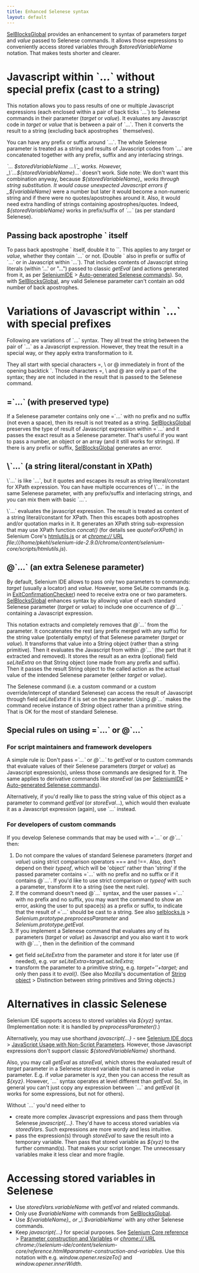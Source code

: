 ```yaml
---
title: Enhanced Selenese syntax
layout: default
---
```

[SelBlocksGlobal](SelBlocksGlobal) provides an enhancement to syntax of parameters _target_ and _value_ passed to Selenese commands. It allows those expressions to conveniently access stored variables through _$storedVariableName_ notation. That makes tests shorter and clearer.

# Javascript within \`...\` without special prefix (cast to a string) #
This notation allows you to pass results of one or multiple Javascript expressions (each enclosed within a pair of back ticks \`...\`) to Selenese commands in their parameter (_target_ or _value_). It evaluates any Javascript code in _target_ or _value_ that is between a pair of \`...\`. Then it converts the result to a string (excluding back apostrophes \` themselves).

You can have any prefix or suffix around \`...\`. The whole Selenese parameter is treated as a string and results of Javascript codes from \`...\` are concatenated together with any prefix, suffix and any interlacing strings.

_\`... $storedVariableName ...\`_ works. However, _\`...${storedVariableName}...\`_ doesn't work. Side note: We don't want this combination anyway, because _${storedVariableName}_ works through string substitution. It would cause unexpected Javascript errors if _${variableName}_ were a number but later it would become a non-numeric string and if there were no quotes/apostrophes around it. Also, it would need extra handling of strings containing apostrophes/quotes. Indeed, _${storedVariableName}_ works in prefix/suffix of _\`...\`_ (as per standard Selenese).

## Passing back apostrophe \` itself
To pass back apostrophe \` itself, double it to \`\`. This applies to any _target_ or _value_, whether they contain \`...\` or not. (Double \` also in prefix or suffix of \`...\` or in Javascript within \`...\`). That includes contents of Javascript string literals (within '...' or "...") passed to classic _getEval_ (and actions generated from it, as per [SeleniumIDE](SeleniumIDE) > [Auto-generated Selenese commands](SeleniumIDE#auto-generated-selenese-commands)). So, with [SelBlocksGlobal](SelBlocksGlobal), any valid Selenese parameter can't contain an odd number of back apostrophes.

# Variations of Javascript within \`...\` with special prefixes
Following are variations of \`...\` syntax. They all treat the string between the pair of \`...\` as a Javascript expression. However, they treat the result in a special way, or they apply extra transformation to it.

They all start with special characters =, \ or @ immediately in front of the opening backtick \`. Those characters =, \ and @ are only a part of the syntax; they are not included in the result that is passed to the Selenese command.

## =\`...\` (with preserved type)
If a Selenese parameter contains only one =\`...\` with no prefix and no suffix (not even a space), then its result is not treated as a string. [SelBlocksGlobal](SelBlocksGlobal) preserves the type of result of Javascript expression within =\`...\` and it passes the exact result as a Selenese parameter. That's useful if you want to pass a number, an object or an array (and it still works for strings). If there is any prefix or suffix, [SelBlocksGlobal](SelBlocksGlobal) generates an error.

## \\\`...\` (a string literal/constant in XPath)
\\\`...\` is like \`...\`, but it quotes and escapes its result as string literal/constant for XPath expression. You can have multiple occurrences of \\\`...\` in the same Selenese parameter, with any prefix/suffix and interlacing strings, and you can mix them with basic \`...\`.

\\\`...\` evaluates the javascript expression. The result is treated as content of a string literal/constant for XPath. Then this escapes both apostrophes and/or quotation marks in it. It generates an XPath string sub-expression that may use XPath function _concat()_ (for details see _quoteForXPath()_ in Selenium Core's [htmlutils.js](https://github.com/SeleniumHQ/selenium/blob/master/javascript/selenium-core/scripts/htmlutils.js) or at [_chrome://_ URL](AboutDocumentation#firefox-chrome-urls-for-documentation-and-gui) _file:///home/pkehl/selenium-ide-2.9.0/chrome/content/selenium-core/scripts/htmlutils.js_).

## @\`...\` (an extra Selenese parameter)
By default, Selenium IDE allows to pass only two parameters to commands: _target_ (usually a locator) and _value_. However, some SeLite commands (e.g. in [ExitConfirmationChecker](ExitConfirmationChecker)) need to receive extra one or two parameters. [SelBlocksGlobal](SelBlocksGlobal) enhances syntax by allowing value of each standard Selenese parameter (_target_ or _value_) to include one occurrence of _@\`...\`_ containing a Javascript expression.

This notation extracts and completely removes that _@\`...\`_ from the parameter. It concatenates the rest (any prefix merged with any suffix) for the string value (potentially empty) of that Selenese parameter (_target_ or _value_). It transforms that value into a String object (rather than a string primitive). Then it evaluates the Javascript from within _@\`...\`_ (the part that it extracted and removed). It stores the result as an extra (optional) field _seLiteExtra_ on that String object (one made from any prefix and suffix). Then it passes the result String object to the called action as the actual value of the intended Selenese parameter (either _target_ or _value_).

The Selenese command (i.e. a custom command or a custom override/intercept of standard Selenese) can access the result of Javascript through field _seLiteExtra_ if it is set on the parameter. Using _@\`...\`_ makes the command receive instance of _String_ object rather than a primitive string. That is OK for the most of standard Selenese.

## Special rules on using =\`...\` or @\`...\`

### For script maintainers and framework developers
A simple rule is: Don't pass _=\`...\`_ or _@\`...\`_ to _getEval_ or to custom commands that evaluate values of their Selenese parameters (_target_ or _value_) as Javascript expression(s), unless those commands are designed for it. The same applies to derivative commands like _storeEval_ (as per  [SeleniumIDE](SeleniumIDE) > [Auto-generated Selenese commands](SeleniumIDE#auto-generated-selenese-commands)).

Alternatively, if you'd really like to pass the string value of this object as a parameter to command _getEval_ (or _storeEval_...), which would then evaluate it as a Javascript expression (again), use \`...\` instead.

### For developers of custom commands
If you develop Selenese commands that may be used with _=\`...\`_ or _@\`...\`_ then:

1. Do not compare the values of standard Selenese parameters (_target_ and _value_) using strict comparison operators === and !==. Also, don't depend on their _typeof_, which will be 'object' rather than 'string' if the passed parameter contains =\`...\` with no prefix and no suffix or if it contains @\`...\`. If you'd like to use strict comparison or _typeof_ with such a parameter, transform it to a string (see the next rule).
2. If the command doesn't need @\`...\` syntax, and the user passes =\`...\` with no prefix and no suffix, you may want the command to show an error, asking the user to put space(s) as a prefix or suffix, to indicate that the result of =\`...\` should be cast to a string. See also [selblocks.js](https://code.google.com/p/selite/source/browse/src/chrome/content/extensions/selblocks.js?repo=sel-blocks-global) > _Selenium.prototype.preprocessParameter_ and _Selenium.prototype.getEval_.
3. If you implement a Selenese command that evaluates any of its parameters (_target_ or _value_) as Javascript and you also want it to work with @\`...\`, then in the definition of the command
  * get field _seLiteExtra_ from the parameter and store it for later use (if needed), e.g. <em>var seLiteExtra=target.seLiteExtra;</em>
  * transform the parameter to a primitive string, e.g. <em>target=''+target;</em> and only then pass it to _eval()_.
(See also Mozilla's documentation of [String object](https://developer.mozilla.org/en-US/docs/Web/JavaScript/Reference/Global_Objects/String) > Distinction between string primitives and String objects.)

# Alternatives in classic Selenese
Selenium IDE supports access to stored variables via _${xyz}_ syntax. (Implementation note: it is handled by _preprocessParameter()_.)

Alternatively, you may use shorthand _javascript{...}_ - see [Selenium IDE docs](http://docs.seleniumhq.org/docs/02_selenium_ide.jsp) > [JavaScript Usage with Non-Script Parameters](http://docs.seleniumhq.org/docs/02_selenium_ide.jsp#javascript-usage-with-non-script-parameters). However, those Javascript expressions don't support classic _${storedVariableName}_ shorthand.

Also, you may call _getEval_ as _storeEval_, which stores the evaluated result of _target_ parameter in a Selenese stored variable that is named in _value_ parameter. E.g. if _value_ parameter is _xyz_, then you can access the result as _${xyz}_. However, \`...\` syntax operates at level different than _getEval_. So, in general you can't just copy any expression between \`...\` and _getEval_ (it works for some expressions, but not for others).

Without \`...\` you'd need either to

  * create more complex Javascript expressions and pass them through Selenese _javascript{...}_. They'd have to access stored variables via _storedVars_. Such expressions are more wordy and less intuitive.
  * pass the expression(s) through _storeEval_ to save the result into a temporary variable. Then pass that stored variable as _${xyz}_ to the further command(s). That makes your script longer. The unnecessary variables make it less clear and more fragile.

# Accessing stored variables in Selenese
 * Use _storedVars.variableName_ with _getEval_ and related commands.
 * Only use _$variableName_ with commands from [SelBlocksGlobal](SelBlocksGlobal).
 * Use _${variableName}_ or _\`$variableName\`_ with any other Selenese commands.
 * Keep _javascript{...}_ for special purposes. See [Selenium Core reference](http://release.seleniumhq.org/selenium-core/1.0.1/reference.html) > [Parameter construction and Variables](http://release.seleniumhq.org/selenium-core/1.0.1/reference.html#parameter-construction-and-variables) or [_chrome://_ URL](AboutDocumentation#firefox-chrome-urls-for-documentation-and-gui) _chrome://selenium-ide/content/selenium-core/reference.html#parameter-construction-and-variables_. Use this notation with e.g. _window.opener.resizeTo()_ and _window.opener.innerWidth_.
